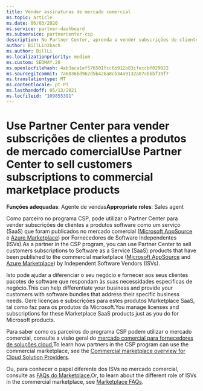 ```yaml
---
title: Vender assinaturas de mercado comercial
ms.topic: article
ms.date: 06/03/2020
ms.service: partner-dashboard
ms.subservice: partnercenter-csp
description: No Partner Center, aprenda a vender subscrições de clientes a produtos SaaS publicados no mercado comercial por Fornecedores de Software Independentes (ISVs).
author: BillLinzbach
ms.author: BillLi
ms.localizationpriority: medium
ms.custom: SEOMAY.20
ms.openlocfilehash: 4ab3aca1ef576501fcc6b912b83cfeccbf029022
ms.sourcegitcommit: 7a6836bd962d5b426a8cb34a9132a87cbbbf39f7
ms.translationtype: MT
ms.contentlocale: pt-PT
ms.lasthandoff: 05/13/2021
ms.locfileid: "109855391"
---
```

# <a name="use-partner-center-to-sell-customers-subscriptions-to-commercial-marketplace-products"></a><span data-ttu-id="d1968-103">Use Partner Center para vender subscrições de clientes a produtos de mercado comercial</span><span class="sxs-lookup"><span data-stu-id="d1968-103">Use Partner Center to sell customers subscriptions to commercial marketplace products</span></span>

<span data-ttu-id="d1968-104">**Funções adequadas**: Agente de vendas</span><span class="sxs-lookup"><span data-stu-id="d1968-104">**Appropriate roles**: Sales agent</span></span>

<span data-ttu-id="d1968-105">Como parceiro no programa CSP, pode utilizar o Partner Center para vender subscrições de clientes a produtos software como um serviço (SaaS) que foram publicados no mercado comercial ([Microsoft AppSource](https://appsource.microsoft.com/) e [Azure Marketplace](https://azuremarketplace.microsoft.com/)) por Fornecedores de Software Independentes (ISVs).</span><span class="sxs-lookup"><span data-stu-id="d1968-105">As a partner in the CSP program, you can use Partner Center to sell customers subscriptions to Software as a Service (SaaS) products that have been published to the commercial marketplace ([Microsoft AppSource](https://appsource.microsoft.com/) and [Azure Marketplace](https://azuremarketplace.microsoft.com/)) by Independent Software Vendors (ISVs).</span></span>

<span data-ttu-id="d1968-106">Isto pode ajudar a diferenciar o seu negócio e fornecer aos seus clientes pacotes de software que respondam às suas necessidades específicas de negócio.</span><span class="sxs-lookup"><span data-stu-id="d1968-106">This can help differentiate your business and provide your customers with software bundles that address their specific business needs.</span></span> <span data-ttu-id="d1968-107">Gere licenças e subscrições para estes produtos Marketplace SaaS, tal como faz para os produtos da Microsoft.</span><span class="sxs-lookup"><span data-stu-id="d1968-107">You manage licenses and subscriptions for these Marketplace SaaS products just as you do for Microsoft products.</span></span>

<span data-ttu-id="d1968-108">Para saber como os parceiros do programa CSP podem utilizar o mercado comercial, consulte a visão geral do [mercado comercial para fornecedores de soluções cloud.](csp-commercial-marketplace-overview.md)</span><span class="sxs-lookup"><span data-stu-id="d1968-108">To learn how partners in the CSP program can use the commercial marketplace, see the [Commercial marketplace overview for Cloud Solution Providers](csp-commercial-marketplace-overview.md).</span></span>

<span data-ttu-id="d1968-109">Ou, para conhecer o papel diferente dos ISVs no mercado comercial, consulte as [FAQs do Marketplace.](/azure/marketplace/marketplace-faq-publisher-guide)</span><span class="sxs-lookup"><span data-stu-id="d1968-109">Or, to learn about the different role of ISVs in the commercial marketplace, see [Marketplace FAQs](/azure/marketplace/marketplace-faq-publisher-guide).</span></span>